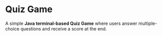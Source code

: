 # Quiz Game

A simple **Java terminal-based Quiz Game** where users answer multiple-choice questions and receive a score at the end.


